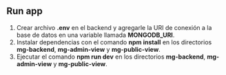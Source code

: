 ## Run app

1. Crear archivo **.env** en el backend y agregarle la URI de conexión a la base de datos en una variable llamada **MONGODB_URI**.
2. Instalar dependencias con el comando **npm install** en los directorios **mg-backend**, **mg-admin-view** y **mg-public-view**.
3. Ejecutar el comando **npm run dev** en los directorios **mg-backend**, **mg-admin-view** y **mg-public-view**.
